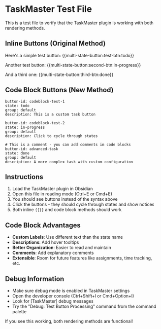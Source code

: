 # TaskMaster Test File

This is a test file to verify that the TaskMaster plugin is working with both rendering methods.

## Inline Buttons (Original Method)

Here's a simple test button: {{multi-state-button:test-btn:todo}}

Another test button: {{multi-state-button:second-btn:in-progress}}

And a third one: {{multi-state-button:third-btn:done}}

## Code Block Buttons (New Method)

```taskmaster
button-id: codeblock-test-1
state: todo
group: default
description: This is a custom task button
```

```taskmaster
button-id: codeblock-test-2
state: in-progress
group: default
description: Click to cycle through states
```

```taskmaster
# This is a comment - you can add comments in code blocks
button-id: advanced-task
state: done
group: default
description: A more complex task with custom configuration
```

## Instructions

1. Load the TaskMaster plugin in Obsidian
2. Open this file in reading mode (Ctrl+E or Cmd+E)
3. You should see buttons instead of the syntax above
4. Click the buttons - they should cycle through states and show notices
5. Both inline `{{}}` and code block methods should work

## Code Block Advantages

- **Custom Labels**: Use different text than the state name
- **Descriptions**: Add hover tooltips
- **Better Organization**: Easier to read and maintain
- **Comments**: Add explanatory comments
- **Extensible**: Room for future features like assignments, time tracking, etc.

## Debug Information

- Make sure debug mode is enabled in TaskMaster settings
- Open the developer console (Ctrl+Shift+I or Cmd+Option+I) 
- Look for [TaskMaster] debug messages
- Try the "Debug: Test Button Processing" command from the command palette

If you see this working, both rendering methods are functional!
